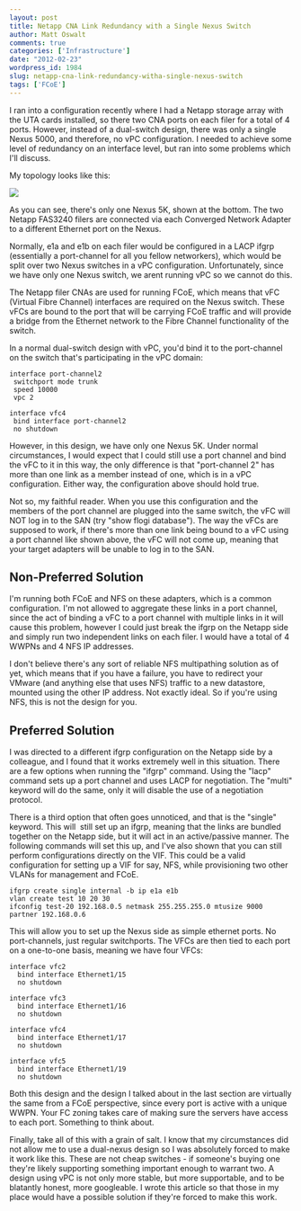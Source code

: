```yaml
---
layout: post
title: Netapp CNA Link Redundancy with a Single Nexus Switch
author: Matt Oswalt
comments: true
categories: ['Infrastructure']
date: "2012-02-23"
wordpress_id: 1984
slug: netapp-cna-link-redundancy-witha-single-nexus-switch
tags: ['FCoE']
---
```



I ran into a configuration recently where I had a Netapp storage array with the UTA cards installed, so there two CNA ports on each filer for a total of 4 ports. However, instead of a dual-switch design, there was only a single Nexus 5000, and therefore, no vPC configuration. I needed to achieve some level of redundancy on an interface level, but ran into some problems which I'll discuss.

My topology looks like this:

[![](/assets/2012/02/topology3.png)](/assets/2012/02/topology3.png)

As you can see, there's only one Nexus 5K, shown at the bottom. The two Netapp FAS3240 filers are connected via each Converged Network Adapter to a different Ethernet port on the Nexus.

Normally, e1a and e1b on each filer would be configured in a LACP ifgrp (essentially a port-channel for all you fellow networkers), which would be split over two Nexus switches in a vPC configuration. Unfortunately, since we have only one Nexus switch, we arent running vPC so we cannot do this.

The Netapp filer CNAs are used for running FCoE, which means that vFC (Virtual Fibre Channel) interfaces are required on the Nexus switch. These vFCs are bound to the port that will be carrying FCoE traffic and will provide a bridge from the Ethernet network to the Fibre Channel functionality of the switch.

In a normal dual-switch design with vPC, you'd bind it to the port-channel on the switch that's participating in the vPC domain:

    interface port-channel2
     switchport mode trunk
     speed 10000
     vpc 2

    interface vfc4
     bind interface port-channel2
     no shutdown

However, in this design, we have only one Nexus 5K. Under normal circumstances, I would expect that I could still use a port channel and bind the vFC to it in this way, the only difference is that "port-channel 2" has more than one link as a member instead of one, which is in a vPC configuration. Either way, the configuration above should hold true.

Not so, my faithful reader. When you use this configuration and the members of the port channel are plugged into the same switch, the vFC will NOT log in to the SAN (try "show flogi database"). The way the vFCs are supposed to work, if there's more than one link being bound to a vFC using a port channel like shown above, the vFC will not come up, meaning that your target adapters will be unable to log in to the SAN.

## Non-Preferred Solution

I'm running both FCoE and NFS on these adapters, which is a common configuration. I'm not allowed to aggregate these links in a port channel, since the act of binding a vFC to a port channel with multiple links in it will cause this problem, however I could just break the ifgrp on the Netapp side and simply run two independent links on each filer. I would have a total of 4 WWPNs and 4 NFS IP addresses.

I don't believe there's any sort of reliable NFS multipathing solution as of yet, which means that if you have a failure, you have to redirect your VMware (and anything else that uses NFS) traffic to a new datastore, mounted using the other IP address. Not exactly ideal. So if you're using NFS, this is not the design for you.


## Preferred Solution

I was directed to a different ifgrp configuration on the Netapp side by a colleague, and I found that it works extremely well in this situation. There are a few options when running the "ifgrp" command. Using the "lacp" command sets up a port channel and uses LACP for negotiation. The "multi" keyword will do the same, only it will disable the use of a negotiation protocol.

There is a third option that often goes unnoticed, and that is the "single" keyword. This will  still set up an ifgrp, meaning that the links are bundled together on the Netapp side, but it will act in an active/passive manner. The following commands will set this up, and I've also shown that you can still perform configurations directly on the VIF. This could be a valid configuration for setting up a VIF for say, NFS, while provisioning two other VLANs for management and FCoE.
    
    ifgrp create single internal -b ip e1a e1b
    vlan create test 10 20 30
    ifconfig test-20 192.168.0.5 netmask 255.255.255.0 mtusize 9000 partner 192.168.0.6

This will allow you to set up the Nexus side as simple ethernet ports. No port-channels, just regular switchports. The VFCs are then tied to each port on a one-to-one basis, meaning we have four VFCs:

    interface vfc2
      bind interface Ethernet1/15
      no shutdown

    interface vfc3
      bind interface Ethernet1/16
      no shutdown

    interface vfc4
      bind interface Ethernet1/17
      no shutdown

    interface vfc5
      bind interface Ethernet1/19
      no shutdown

Both this design and the design I talked about in the last section are virtually the same from a FCoE perspective, since every port is active with a unique WWPN. Your FC zoning takes care of making sure the servers have access to each port. Something to think about.

Finally, take all of this with a grain of salt. I know that my circumstances did not allow me to use a dual-nexus design so I was absolutely forced to make it work like this. These are not cheap switches - if someone's buying one they're likely supporting something important enough to warrant two. A design using vPC is not only more stable, but more supportable, and to be blatantly honest, more googleable. I wrote this article so that those in my place would have a possible solution if they're forced to make this work.
